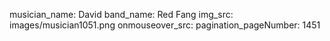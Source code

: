 musician_name: David
band_name: Red Fang
img_src: images/musician1051.png
onmouseover_src: 
pagination_pageNumber: 1451